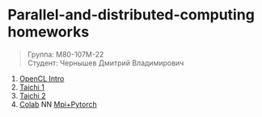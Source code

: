 # Parallel-and-distributed-computing homeworks
>Группа: М80-107М-22\
>Студент: Чернышев Дмитрий Владимирович

1. [OpenCL Intro](https://github.com/B3aRrrr/Parallel-and-distributed-computing-/blob/main/sinOpenCL.py)
2. [Taichi 1](https://github.com/B3aRrrr/Parallel-and-distributed-computing-/blob/main/randomNumbersGeneratorTaichi.py)
3. [Taichi 2](https://github.com/B3aRrrr/Parallel-and-distributed-computing-/blob/main/sinParallel.py)
4. [Colab](https://colab.research.google.com/drive/178aWoVrFXHMw_-XjqJ_FBuN4ZhtVuGxJ#scrollTo=oyyjTQ62v1Fv) NN [Mpi+Pytorch](https://github.com/B3aRrrr/Parallel-and-distributed-computing-/blob/main/Colab%20Mpi%2BPyTorch%20utils/NN_Parallel.ipynb)
